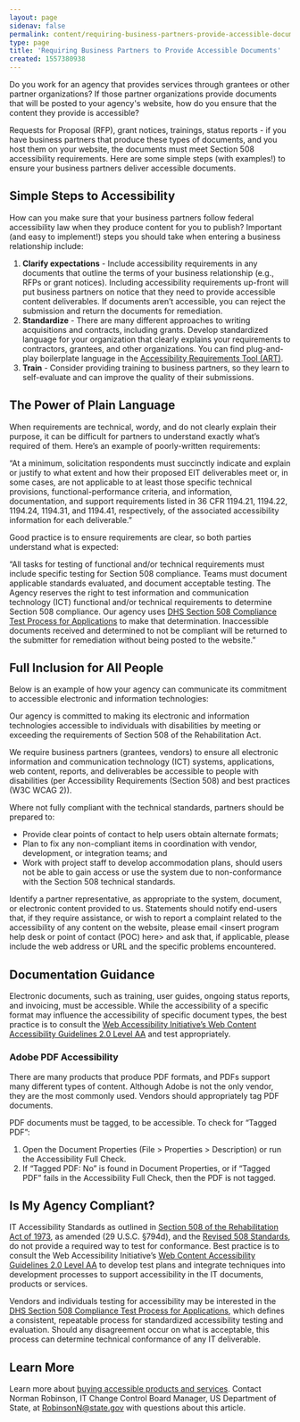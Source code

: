 ```yaml
---
layout: page
sidenav: false
permalink: content/requiring-business-partners-provide-accessible-documents/
type: page
title: 'Requiring Business Partners to Provide Accessible Documents'
created: 1557380938
---
```


Do you work for an agency that provides services through grantees or other partner organizations? If those partner organizations provide documents that will be posted to your agency's website, how do you ensure that the content they provide is accessible?

Requests for Proposal (RFP), grant notices, trainings, status reports - if you have business partners that produce these types of documents, and you host them on your website, the documents must meet Section 508 accessibility requirements. Here are some simple steps (with examples!) to ensure your business partners deliver accessible documents.

## **Simple Steps to Accessibility**

How can you make sure that your business partners follow federal accessibility law when they produce content for you to publish? Important (and easy to implement!) steps you should take when entering a business relationship include:

  1. **Clarify expectations** - Include accessibility requirements in any documents that outline the terms of your business relationship (e.g., RFPs or grant notices). Including accessibility requirements up-front will put business partners on notice that they need to provide accessible content deliverables. If documents aren’t accessible, you can reject the submission and return the documents for remediation.
  2. **Standardize** - There are many different approaches to writing acquisitions and contracts, including grants. Develop standardized language for your organization that clearly explains your requirements to contractors, grantees, and other organizations. You can find plug-and-play boilerplate language in the [Accessibility Requirements Tool (ART)][1].
  3. **Train** - Consider providing training to business partners, so they learn to self-evaluate and can improve the quality of their submissions.

## **The Power of Plain Language** 

When requirements are technical, wordy, and do not clearly explain their purpose, it can be difficult for partners to understand exactly what’s required of them. Here’s an example of poorly-written requirements:

“At a minimum, solicitation respondents must succinctly indicate and explain or justify to what extent and how their proposed EIT deliverables meet or, in some cases, are not applicable to at least those specific technical provisions, functional-performance criteria, and information, documentation, and support requirements listed in 36 CFR 1194.21, 1194.22, 1194.24, 1194.31, and 1194.41, respectively, of the associated accessibility information for each deliverable.”

Good practice is to ensure requirements are clear, so both parties understand what is expected:

“All tasks for testing of functional and/or technical requirements must include specific testing for Section 508 compliance. Teams must document applicable standards evaluated, and document acceptable testing. The Agency reserves the right to test information and communication technology (ICT) functional and/or technical requirements to determine Section 508 compliance. Our agency uses [DHS Section 508 Compliance Test Process for Applications][2] to make that determination. Inaccessible documents received and determined to not be compliant will be returned to the submitter for remediation without being posted to the website.”

## **Full Inclusion for All People**

Below is an example of how your agency can communicate its commitment to accessible electronic and information technologies:

Our agency is committed to making its electronic and information technologies accessible to individuals with disabilities by meeting or exceeding the requirements of Section 508 of the Rehabilitation Act.

We require business partners (grantees, vendors) to ensure all electronic information and communication technology (ICT) systems, applications, web content, reports, and deliverables be accessible to people with disabilities (per Accessibility Requirements (Section 508) and best practices (W3C WCAG 2)).

Where not fully compliant with the technical standards, partners should be prepared to:

  * Provide clear points of contact to help users obtain alternate formats;
  * Plan to fix any non-compliant items in coordination with vendor, development, or integration teams; and
  * Work with project staff to develop accommodation plans, should users not be able to gain access or use the system due to non-conformance with the Section 508 technical standards.

Identify a partner representative, as appropriate to the system, document, or electronic content provided to us. Statements should notify end-users that, if they require assistance, or wish to report a complaint related to the accessibility of any content on the website, please email <insert program help desk or point of contact (POC) here> and ask that, if applicable, please include the web address or URL and the specific problems encountered.

## **Documentation Guidance** 

Electronic documents, such as training, user guides, ongoing status reports, and invoicing, must be accessible. While the accessibility of a specific format may influence the accessibility of specific document types, the best practice is to consult the [Web Accessibility Initiative’s Web Content Accessibility Guidelines 2.0 Level AA][3] and test appropriately.

### **Adobe PDF Accessibility**

There are many products that produce PDF formats, and PDFs support many different types of content. Although Adobe is not the only vendor, they are the most commonly used. Vendors should appropriately tag PDF documents.

PDF documents must be tagged, to be accessible. To check for “Tagged PDF”:

  1. Open the Document Properties (File > Properties > Description) or run the Accessibility Full Check.
  2. If “Tagged PDF: No” is found in Document Properties, or if “Tagged PDF” fails in the Accessibility Full Check, then the PDF is not tagged.

## **Is My Agency Compliant?**

IT Accessibility Standards as outlined in [Section 508 of the Rehabilitation Act of 1973][4], as amended (29 U.S.C. §794d), and the [Revised 508 Standards][5], do not provide a required way to test for conformance. Best practice is to consult the Web Accessibility Initiative’s [Web Content Accessibility Guidelines 2.0 Level AA][3] to develop test plans and integrate techniques into development processes to support accessibility in the IT documents, products or services.

Vendors and individuals testing for accessibility may be interested in the [DHS Section 508 Compliance Test Process for Applications][2], which defines a consistent, repeatable process for standardized accessibility testing and evaluation. Should any disagreement occur on what is acceptable, this process can determine technical conformance of any IT deliverable.

## **Learn More**

Learn more about [buying accessible products and services][6]. Contact Norman Robinson, IT Change Control Board Manager, US Department of State, at <RobinsonN@state.gov> with questions about this article.

 [1]: {{site.baseurl}}/art/
 [2]: http://www.dhs.gov/compliance-test-processes
 [3]: http://www.w3.org/WAI/WCAG20/quickref/
 [4]: http://www.access-board.gov/the-board/laws/rehabilitation-act-of-1973
 [5]: https://www.access-board.gov/guidelines-and-standards/communications-and-it/about-the-ict-refresh/final-rule/text-of-the-standards-and-guidelines
 [6]: {{site.baseurl}}/buy